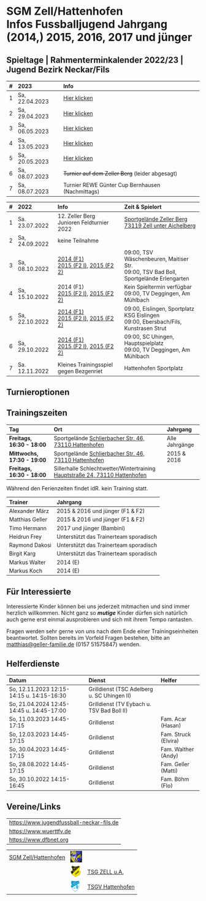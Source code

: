 # SGM Zell/Hattenhofen<br/>Infos Fussballjugend Jahrgang (2014,) 2015, 2016, 2017 und jünger

## Spieltage | Rahmenterminkalender 2022/23 | Jugend Bezirk Neckar/Fils

|#|2023|Info|
|:--|:--|:--|
|1|Sa, 22.04.2023| [Hier klicken](/2023) |
|2|Sa, 29.04.2023| [Hier klicken](/2023) |
|3|Sa, 06.05.2023| [Hier klicken](/2023) |
|4|Sa, 13.05.2023| [Hier klicken](/2023) |
|5|Sa, 20.05.2023| [Hier klicken](/2023) |
|6|Sa, 08.07.2023| ~~Turnier auf dem Zeller Berg~~ (leider abgesagt) |
|7|Sa, 08.07.2023| Turnier REWE Günter Cup Bernhausen (Nachmittags) |


|#|2022|Info|Zeit & Spielort|
|:--|:--|:--|:--|
|1|Sa. 23.07.2022|12. Zeller Berg<br/>Junioren Feldturnier 2022|[Sportgelände Zeller Berg<br/>73119 Zell unter Aichelberg](https://goo.gl/maps/adBif8bE646YN44J6)|- [Spielplan F1](/2022/2022.07.23-ZellerBerg-F1-Spielplan.pdf)<br/>- [Spielplan F2](/2022/2022.07.23-ZellerBerg-F2-Spielplan.pdf)<br/>- [Turnierbestimmungen](/2022/2022.07.23-ZellerBerg-Turnierbestimmungen.pdf)|
|2|Sa, 24.09.2022|keine Teilnahme||
|3|Sa, 08.10.2022|[2014 (F1)](/2022/F1-SpT2-Gr7.pdf)<br/>[2015 (F2 I)](/2022/F2-SpT2-Gr6.pdf), [2015 (F2 2)](/2022/F2-SpT2-Gr7.pdf)|09:00, TSV Wäschenbeuren, Maitiser Str.<br/>09:00, TSV Bad Boll, Sportgelände Erlengarten|
|4|Sa, 15.10.2022|2014 (F1)<br/>[2015 (F2 I)](/2022/F2-SpT3-Gr3.pdf), [2015 (F2 2)](/2022/F2-SpT3-Gr4.pdf)|Kein Spieltermin verfügbar<br/>09:00, TV Deggingen, Am Mühlbach|
|5|Sa, 22.10.2022|[2014 (F1)](/2022/F1-SpT4-Gr3.pdf)<br/>[2015 (F2 I)](/2022/F2-SpT4-Gr1.pdf), [2015 (F2 2)](/2022/F2-SpT4-Gr2.pdf)|09:00, Eislingen, Sportplatz KSG Eislingen<br/>09:00, Ebersbach/Fils, Kunstrasen Strut|
|6|Sa, 29.10.2022|[2014 (F1)](/2022/F1-SpT5-Gr3.pdf)<br/>[2015 (F2 I)](/2022/F2-SpT5-Gr3.pdf), [2015 (F2 2)](/2022/F2-SpT5-Gr4.pdf)|09:00, SC Uhingen, Hauptspielplatz<br/>09:00, TV Deggingen, Am Mühlbach|
|7|Sa. 12.11.2022|Kleines Trainingsspiel gegen Bezgenriet|Hattenhofen Sportplatz|3 Spielstationen + Spiele|

## Turnieroptionen

## Trainingszeiten
|Tag|Ort|Jahrgang|
|:--|:--|:--|
|**Freitags, 16:30 - 18:00**|Sportgelände <a href="https://goo.gl/maps/FJQeoiVucuZiPWvFA" target="_blank" rel="noopener noreferrer">Schlierbacher Str. 46, 73110 Hattenhofen</a>|Alle Jahrgänge|
|**Mittwochs, 17:30 - 19:00**|Sportgelände <a href="https://goo.gl/maps/FJQeoiVucuZiPWvFA" target="_blank" rel="noopener noreferrer">Schlierbacher Str. 46, 73110 Hattenhofen</a>|2015 & 2016|
|**Freitags, 16:30 - 18:00**|Sillerhalle Schlechtwetter/Wintertraining <a href="https://goo.gl/maps/6ABxqEwNToafWStF8" target="_blank" rel="noopener noreferrer">Hauptstraße 24, 73110 Hattenhofen</a>||

Während den Ferienzeiten findet idR. kein Training statt.

|Trainer|Jahrgang|
|:--|:--|
|Alexander März|2015 & 2016 und jünger (F1 & F2)|
|Matthias Geller|2015 & 2016 und jünger (F1 & F2)|
|Timo Hermann|2017 und jünger (Bambini)|
|Heidrun Frey|Unterstützt das Trainerteam sporadisch|
|Raymond Dakosi|Unterstützt das Trainerteam sporadisch|
|Birgit Karg|Unterstützt das Trainerteam sporadisch|
|Markus Walter|2014 (E)|
|Markus Koch|2014 (E)|

## Für Interessierte

Interessierte Kinder können bei uns jederzeit mitmachen und sind immer herzlich willkommen.
Nicht ganz so ***mutige*** Kinder dürfen sich natürlich auch gerne erst einmal ausprobieren und sich mit ihrem Tempo rantasten.

Fragen werden sehr gerne von uns nach dem Ende einer Trainingseinheiten beantwortet.
Sollten bereits im Vorfeld Fragen bestehen, bitte an matthias@geller-familie.de (0157 51575847) wenden.

## Helferdienste

|Datum|Dienst|Helfer|
|:---|:---|:---|
|So, 12.11.2023 12:15-14:15 u. 14:15-16:30|Grilldienst (TSC Adelberg u. SC Uhingen II)||
|So, 21.04.2024 12:45-14:45 u. 14:45-17:00|Grilldienst (TV Eybach u. TSV Bad Boll II)||
|So, 11.03.2023 14:45-17:15|Grilldienst|Fam. Acar (Hasan)|
|So, 12.03.2023 14:45-17:15|Grilldienst|Fam. Struck (Elvira)|
|So, 30.04.2023 14:45-17:15|Grilldienst|Fam. Walther (Andy)|
|So, 28.08.2022 14:45-17:15|Grilldienst|Fam. Geller (Matti)|
|So, 30.10.2022 14:15-16:45|Grilldienst|Fam. Böhm (Flo)|

## Vereine/Links

||
|:--|
|https://www.jugendfussball-neckar-fils.de|
|https://www.wuerttfv.de|
|https://www.dfbnet.org|

||||
|--:|:--|:--|
|[SGM Zell/Hattenhofen](https://sgm-zell-hattenhofen.de/)|<img src="cropped-SGM-Zell_Hattenhofen-2.jpg" height="30" />||
||<img src="logo_zua.png" height="30" />|[TSG ZELL u.A.](https://www.tsg-zell.de/)|
||<img src="logo-hat.gif" height="30" />|[TSGV Hattenhofen](https://tsgv-hattenhofen.de/)|
